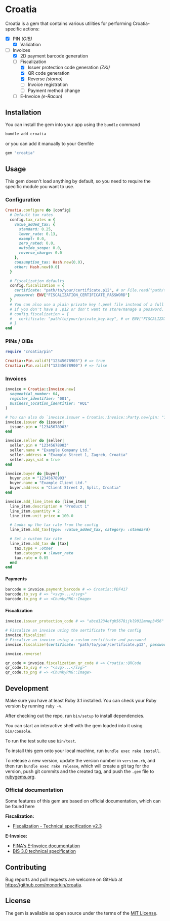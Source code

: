 # Croatia

Croatia is a gem that contains various utilities for performing Croatia-specific actions:
- [x] PIN _(OIB)_
  - [x] Validation
- [ ] Invoices
  - [x] 2D payment barcode generation
  - [ ] Fiscalization
    - [x] Issuer protection code generation _(ZKI)_
    - [x] QR code generation
    - [x] Reverse _(storno)_
    - [ ] Invoice registration
    - [ ] Payment method change
  - [ ] E-Invoice _(e-Racun)_

## Installation

You can install the gem into your app using the `bundle` command

```bash
bundle add croatia
```

or you can add it manually to your Gemfile

```bash
gem "croatia"
```

## Usage

This gem doesn't load anything by default, so you need to require the specific module you want to use.

### Configuration

```ruby
Croatia.configure do |config|
  # Default tax rates
  config.tax_rates = {
    value_added_tax: {
      standard: 0.25,
      lower_rate: 0.13,
      exempt: 0.0,
      zero_rated: 0.0,
      outside_scope: 0.0,
      reverse_charge: 0.0
    },
    consumption_tax: Hash.new(0.0),
    other: Hash.new(0.0)
  }

  # Fiscalization defaults
  config.fiscalization = {
    certificate: "path/to/your/certificate.p12", # or File.read("path/to/your/certificate.p12")
    password: ENV["FISCALIZATION_CERTIFICATE_PASSWORD"]
  }
  # You can also use a plain private key (.pem) file instead of a full certificate (.p12)
  # if you don't have a .p12 or don't want to store/manage a password.
  # config.fiscalization = {
  #   certificate: "path/to/your/private_key.key", # or ENV["FISCALIZATION_PRIVATE_KEY"],
  # }
end
```

### PINs / OIBs

```ruby
require "croatia/pin"

Croatia::Pin.valid?("12345678903") # => true
Croatia::Pin.valid?("12345678900") # => false
```

### Invoices

```ruby
invoice = Croatia::Invoice.new(
  sequential_number: 64,
  register_identifier: "001",
  business_location_identifier: "HQ1"
)

# You can also do `invoice.issuer = Croatia::Invoice::Party.new(pin: "12345678903")`
invoice.issuer do |issuer|
  issuer.pin = "12345678903"
end

invoice.seller do |seller|
  seller.pin = "12345678903"
  seller.name = "Example Company Ltd."
  seller.address = "Example Street 1, Zagreb, Croatia"
  seller.pays_vat = true
end

invoice.buyer do |buyer|
  buyer.pin = "12345678903"
  buyer.name = "Example Client Ltd."
  buyer.address = "Client Street 2, Split, Croatia"
end

invoice.add_line_item do |line_item|
  line_item.description = "Product 1"
  line_item.quantity = 2
  line_item.unit_price = 100.0

  # Looks up the tax rate from the config
  line_item.add_tax(type: :value_added_tax, category: :standard)

  # Set a custom tax rate
  line_item.add_tax do |tax|
    tax.type = :other
    tax.category = :lower_rate
    tax.rate = 0.05
  end
end
```

#### Payments

```ruby
barcode = invoice.payment_barcode # => Croatia::PDF417
barcode.to_svg # => "<svg>...</svg>"
barcode.to_png # => <ChunkyPNG::Image>
```

#### Fiscalization

```ruby
invoice.issuer_protection_code # => "abcd1234efgh5678ijkl9012mnop3456"

# Fiscalize an invoice using the sertificate from the config
invoice.fiscalize!
# Fiscalize an invoice using a custom certificate and password
invoice.fiscalize!(certificate: "path/to/your/certificate.p12", password: "your_password")

invoice.reverse!

qr_code = invoice.fiscalization_qr_code # => Croatia::QRCode
qr_code.to_svg # => "<svg>...</svg>"
qr_code.to_png # => <ChunkyPNG::Image>
```

## Development

Make sure you have at least Ruby 3.1 installed. You can check your Ruby version by running `ruby -v`.

After checking out the repo, run `bin/setup` to install dependencies. 

You can start an interactive shell with the gem loaded into it using `bin/console`.

To run the test suite use `bin/test`.

To install this gem onto your local machine, run `bundle exec rake install`. 

To release a new version, update the version number in `version.rb`, and then run `bundle exec rake release`, which will create a git tag for the version, push git commits and the created tag, and push the `.gem` file to [rubygems.org](https://rubygems.org).

### Official documentation

Some features of this gem are based on official documentation, which can be found here

**Fiscalization:**
- [Fiscalization - Technical specification v2.3](https://porezna-uprava.gov.hr/UserDocsImages/arhiva/HR_Fiskalizacija/Documents/Fiskalizacija%20-%20Tehnicka%20specifikacija%20za%20korisnike_v2.3.pdf)

**E-Invoice:**
- [FINA's E-Invoice documentation](https://www.fina.hr/digitalizacija-poslovanja/e-racun/tehnicka-specifikacija/technical-specifications-invoicing-for-web-services)
- [BIS 3.0 technical specification](https://docs.peppol.eu/poacc/billing/3.0/)


## Contributing

Bug reports and pull requests are welcome on GitHub at https://github.com/monorkin/croatia.

## License

The gem is available as open source under the terms of the [MIT License](https://opensource.org/licenses/MIT).
